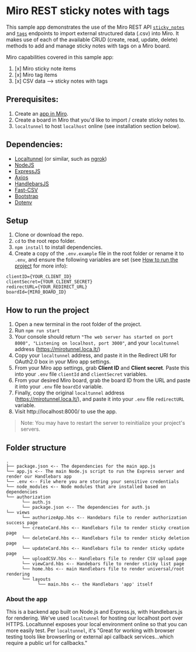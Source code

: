 # Miro REST sticky notes with tags

This sample app demonstrates the use of the Miro REST API [`sticky_notes`](https://developers.miro.com/reference/create-sticky-note-item) and [`tags`](https://developers.miro.com/reference/create-tag) endpoints to import external structured data (.csv) into Miro. It makes use of each of the available CRUD (create, read, update, delete) methods to add and manage sticky notes with tags on a Miro board.

Miro capabilities covered in this sample app:

1. [x] Miro sticky note items
2. [x] Miro tag items
3. [x] CSV data —> sticky notes with tags

## Prerequisites:

1. Create an [app in Miro](https://miro.com/app/settings/user-profile/apps).
2. Create a board in Miro that you'd like to import / create sticky notes to.
3. `localtunnel` to host `localhost` online (see installation section below).

## Dependencies:

- [Localtunnel](https://github.com/localtunnel/localtunnel) (or similar, such as [ngrok](https://ngrok.com/download))
- [NodeJS](https://nodejs.org/en/download/)
- [ExpressJS](https://expressjs.com/en/starter/installing.html)
- [Axios](https://www.npmjs.com/package/axios)
- [HandlebarsJS](https://handlebarsjs.com/)
- [Fast-CSV](https://www.npmjs.com/package/fast-csv)
- [Bootstrap](https://www.npmjs.com/package/bootstrap)
- [Dotenv](https://www.npmjs.com/package/dotenv)

## Setup

1. Clone or download the repo.
2. `cd` to the root repo folder.
3. `npm install` to install dependencies.
4. Create a copy of the `.env.example` file in the root folder or rename it to `.env`, and ensure the following variables are set (see [How to run the project](#how-to-run-the-project) for more info):

```
clientID={YOUR_CLIENT_ID}
clientSecret={YOUR_CLIENT_SECRET}
redirectURL={YOUR_REDIRECT_URL}
boardId={MIRO_BOARD_ID}
```

## How to run the project

1. Open a new terminal in the root folder of the project.
1. Run `npm run start`
1. Your console should return `"The web server has started on port 8000", "Listening on localhost, port 3000"`, and your `localtunnel` address (https://mirotunnel.loca.lt/)
1. Copy your `localtunnel` address, and paste it in the Redirect URI for OAuth2.0 box in your Miro app settings.
1. From your Miro app settings, grab **Client ID** and **Client secret**. Paste this into your `.env` file `clientId` and `clientSecret` variables.
1. From your desired Miro board, grab the board ID from the URL and paste it into your `.env` file `boardId` variable.
1. Finally, copy the original `localtunnel` address (https://mirotunnel.loca.lt/), and paste it into your `.env` file `redirectURL` variable.
1. Visit http://localhost:8000/ to use the app.

> Note: You may have to restart the server to reinitialize your project's servers.

## Folder structure

```
.
├── package.json <-- The dependencies for the main app.js
└── app.js <-- The main Node.js script to run the Express server and render our Handlebars app
└── .env <-- File where you are storing your sensitive credentials
└── node_modules <-- Node modules that are installed based on dependencies
└── authorization
      └── auth.js
      └── package.json <-- The dependencies for auth.js
└── views
      └── authorizeApp.hbs <-- Handebars file to render authorization success page
      └── createCard.hbs <-- Handlebars file to render sticky creation page
      └── deleteCard.hbs <-- Handlebars file to render sticky deletion page
      └── updateCard.hbs <-- Handlebars file to render sticky update page
      └── uploadCSV.hbs <-- Handlebars file to render CSV upload page
      └── viewCard.hbs <-- Handebars file to render sticky list page
      └── home.hbs <-- main Handlebars file to render universal/root rendering
      └── layouts
            └── main.hbs <-- the Handlebars 'app' itself

```

### About the app

This is a backend app built on Node.js and Express.js, with Handlebars.js for rendering. We've used `localtunnel` for hosting our localhost port over HTTPS. Localtunnel exposes your local environment online so that you can more easily test. Per `localtunnel`, it's "Great for working with browser testing tools like browserling or external api callback services...which require a public url for callbacks."
